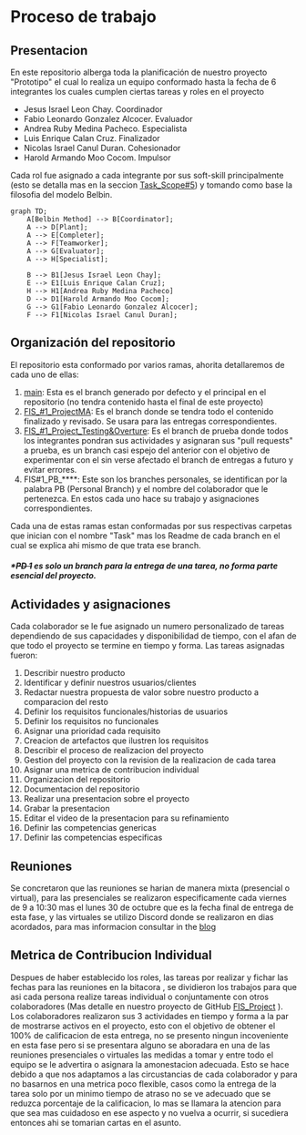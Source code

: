 # Proceso de trabajo

## Presentacion 
En este repositorio alberga toda la planificación de nuestro proyecto "Prototipo" el cual lo realiza un equipo conformado hasta la fecha de 6 integrantes los cuales cumplen ciertas tareas y roles en el proyecto

 - Jesus Israel Leon Chay.  Coordinador
 - Fabio Leonardo Gonzalez Alcocer. Evaluador
 - Andrea Ruby Medina Pacheco. Especialista
 - Luis Enrique Calan Cruz. Finalizador
 - Nicolas Israel Canul Duran. Cohesionador
 - Harold Armando Moo Cocom. Impulsor

Cada rol fue asignado a cada integrante por sus soft-skill principalmente (esto se detalla mas en la seccion [Task_Scope#5](https://github.com/Chayy80/Repostorio-Equipo-3/tree/FIS_%231_ProjectMA/Task_Scope%235)) y tomando como base la filosofia del modelo Belbin.


```mermaid
graph TD;
    A[Belbin Method] --> B[Coordinator];
    A --> D[Plant];
    A --> E[Completer];
    A --> F[Teamworker];
    A --> G[Evaluator];
    A --> H[Specialist];
    
    B --> B1[Jesus Israel Leon Chay];
    E --> E1[Luis Enrique Calan Cruz];
	H --> H1[Andrea Ruby Medina Pacheco]
    D --> D1[Harold Armando Moo Cocom];
    G --> G1[Fabio Leonardo Gonzalez Alcocer];
    F --> F1[Nicolas Israel Canul Duran];
```

## Organización del repositorio
El repositorio esta conformado por varios ramas, ahorita detallaremos de cada uno de ellas:

 1. [main](https://github.com/Chayy80/Repostorio-Equipo-3): Esta es el branch generado por defecto y el principal en el repositorio (no tendra contenido hasta el final de este proyecto)
 2. [FIS_#1_ProjectMA](https://github.com/Chayy80/Repostorio-Equipo-3/tree/FIS_#1_ProjectMA): Es el branch donde se tendra todo el contenido finalizado y revisado. Se usara para las entregas correspondientes.
 3. [FIS_#1_Project_Testing&Overture](https://github.com/Chayy80/Repostorio-Equipo-3/tree/FIS_%231_Project_Testing%26Overtures): Es el branch de prueba donde todos los integrantes pondran sus actividades y asignaran sus "pull requests" a prueba, es un branch casi espejo del anterior con el objetivo de experimentar con el sin verse afectado el branch de entregas a futuro y evitar errores.
 4. FIS#1_PB_****: Este son los branches personales, se identifican por la palabra PB (Personal Branch) y el nombre del colaborador que le pertenezca. En estos cada uno hace su trabajo y asignaciones correspondientes.
 
 Cada una de estas ramas estan conformadas por sus respectivas carpetas que inician con el nombre "Task" mas los Readme de cada branch en el cual se explica ahi mismo de que trata ese branch.
 

##### *~~PD 1~~ es solo un branch para la entrega de una tarea, no forma parte esencial del proyecto.
## Actividades y asignaciones
Cada colaborador se le fue asignado un numero personalizado de tareas dependiendo de sus capacidades y disponibilidad de tiempo, con el afan de que todo el proyecto se termine en tiempo y forma. Las tareas asignadas fueron:

1. Describir nuestro producto
2. Identificar y definir nuestros usuarios/clientes
3. Redactar nuestra propuesta de valor sobre nuestro producto a comparacion del resto
4. Definir los requisitos funcionales/historias de usuarios
5. Definir los requisitos no funcionales
6. Asignar una prioridad cada requisito
7. Creacion de artefactos que ilustren los requisitos 
8. Describir el proceso de realizacion del proyecto
9. Gestion del proyecto con la revision de la realizacion de cada tarea
10. Asignar una metrica de contribucion individual
11. Organizacion del repositorio
12. Documentacion del repositorio
13.  Realizar una presentacion sobre el proyecto
14.  Grabar la presentacion 
15.  Editar el video de la presentacion para su refinamiento
16.   Definir las competencias genericas
17.  Definir las competencias especificas
## Reuniones 
Se concretaron que las reuniones se harian de manera mixta (presencial o virtual), para las presenciales se realizaron especificamente cada viernes de 9 a 10:30 mas el lunes 30 de octubre que es la fecha final de entrega de esta fase, y las virtuales se utilizo Discord donde se realizaron en dias acordados, para mas informacion consultar in the [blog](https://github.com/Chayy80/Repostorio-Equipo-3/blob/FIS#1_PB_CHAY/Task_Trial#3/Blog.md)
## Metrica de Contribucion Individual 
Despues de haber establecido los roles, las tareas por realizar y fichar las fechas para las reuniones en la bitacora , se dividieron los trabajos para que asi cada persona realize tareas individual o conjuntamente con otros colaboradores (Mas detalle en nuestro proyecto de GitHub [FIS_Project](https://github.com/users/Chayy80/projects/1) ). Los colaboradores realizaron sus 3 actividades en tiempo y forma a la par de mostrarse activos en el proyecto, esto con el objetivo de obtener el 100% de calificacion de esta entrega, no se presento ningun incoveniente en esta fase pero si se presentara alguno se aboradara en una de las reuniones presenciales o virtuales las medidas a tomar y entre todo el equipo se le advertira o asignara la amonestacion adecuada.
 Esto se hace debido a que nos adaptamos a las circustancias de cada colaborador y para no basarnos en una metrica poco flexible, casos como la entrega de la tarea solo por un minimo tiempo de atraso no se ve adecuado que se reduzca porcentaje de la calificacion, lo mas se llamara la atencion para que sea mas cuidadoso en ese aspecto y no vuelva a ocurrir, si sucediera entonces ahi se tomarian cartas en el asunto.
